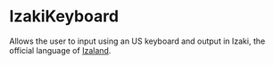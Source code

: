 # IzakiKeyboard
Allows the user to input using an US keyboard and output in Izaki, the official language of [Izaland](https://wiki.opengeofiction.net/index.php/Izaland).
